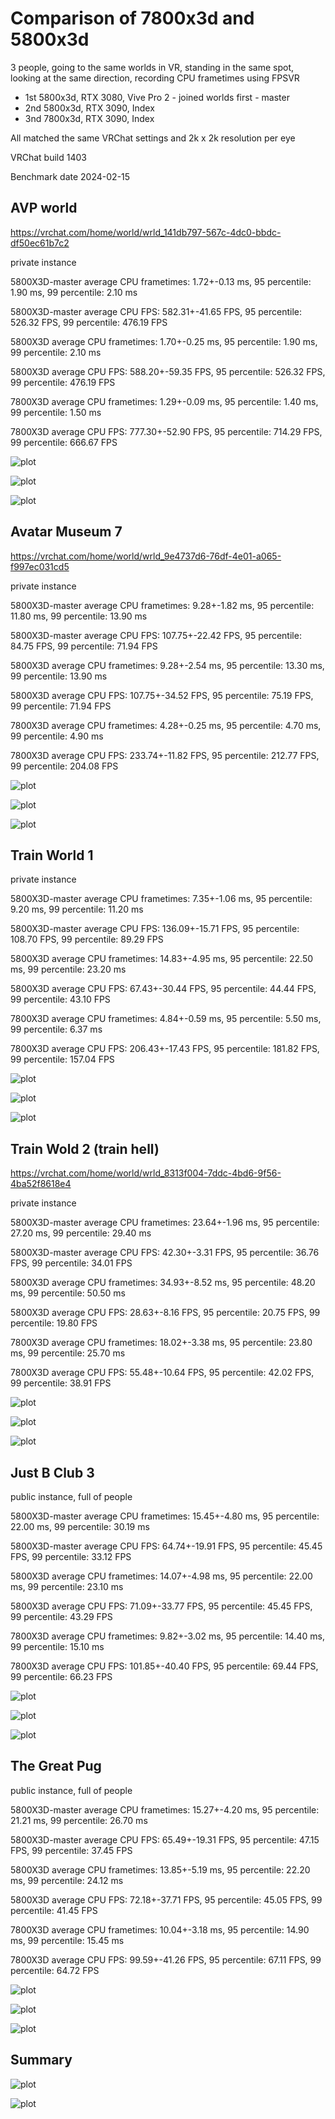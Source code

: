 # Comparison of 7800x3d and 5800x3d

3 people, going to the same worlds in VR, standing in the same spot, looking at the same direction, recording CPU frametimes using FPSVR

- 1st 5800x3d, RTX 3080, Vive Pro 2 - joined worlds first - master
- 2nd 5800x3d, RTX 3090, Index
- 3nd 7800x3d, RTX 3090, Index

All matched the same VRChat settings and 2k x 2k resolution per eye

VRChat build 1403

Benchmark date 2024-02-15


## AVP world

https://vrchat.com/home/world/wrld_141db797-567c-4dc0-bbdc-df50ec61b7c2

private instance

5800X3D-master average CPU frametimes: 1.72+-0.13 ms, 95 percentile: 1.90 ms, 99 percentile: 2.10 ms

5800X3D-master average CPU FPS: 582.31+-41.65 FPS, 95 percentile: 526.32 FPS, 99 percentile: 476.19 FPS

5800X3D average CPU frametimes: 1.70+-0.25 ms, 95 percentile: 1.90 ms, 99 percentile: 2.10 ms

5800X3D average CPU FPS: 588.20+-59.35 FPS, 95 percentile: 526.32 FPS, 99 percentile: 476.19 FPS

7800X3D average CPU frametimes: 1.29+-0.09 ms, 95 percentile: 1.40 ms, 99 percentile: 1.50 ms

7800X3D average CPU FPS: 777.30+-52.90 FPS, 95 percentile: 714.29 FPS, 99 percentile: 666.67 FPS

![plot](./img/Avatar-Museum-7_barplot.png)

![plot](./img/Avatar-Museum-7_boxplot.png)

![plot](./img/Avatar-Museum-7_histogram.png)



## Avatar Museum 7

https://vrchat.com/home/world/wrld_9e4737d6-76df-4e01-a065-f997ec031cd5

private instance

5800X3D-master average CPU frametimes: 9.28+-1.82 ms, 95 percentile: 11.80 ms, 99 percentile: 13.90 ms

5800X3D-master average CPU FPS: 107.75+-22.42 FPS, 95 percentile: 84.75 FPS, 99 percentile: 71.94 FPS

5800X3D average CPU frametimes: 9.28+-2.54 ms, 95 percentile: 13.30 ms, 99 percentile: 13.90 ms

5800X3D average CPU FPS: 107.75+-34.52 FPS, 95 percentile: 75.19 FPS, 99 percentile: 71.94 FPS

7800X3D average CPU frametimes: 4.28+-0.25 ms, 95 percentile: 4.70 ms, 99 percentile: 4.90 ms

7800X3D average CPU FPS: 233.74+-11.82 FPS, 95 percentile: 212.77 FPS, 99 percentile: 204.08 FPS

![plot](./img/Avatar-Museum-7_barplot.png)

![plot](./img/Avatar-Museum-7_boxplot.png)

![plot](./img/Avatar-Museum-7_histogram.png)

## Train World 1

private instance

5800X3D-master average CPU frametimes: 7.35+-1.06 ms, 95 percentile: 9.20 ms, 99 percentile: 11.20 ms

5800X3D-master average CPU FPS: 136.09+-15.71 FPS, 95 percentile: 108.70 FPS, 99 percentile: 89.29 FPS

5800X3D average CPU frametimes: 14.83+-4.95 ms, 95 percentile: 22.50 ms, 99 percentile: 23.20 ms

5800X3D average CPU FPS: 67.43+-30.44 FPS, 95 percentile: 44.44 FPS, 99 percentile: 43.10 FPS

7800X3D average CPU frametimes: 4.84+-0.59 ms, 95 percentile: 5.50 ms, 99 percentile: 6.37 ms

7800X3D average CPU FPS: 206.43+-17.43 FPS, 95 percentile: 181.82 FPS, 99 percentile: 157.04 FPS

![plot](./img/Train-World1_barplot.png)

![plot](./img/Train-World1_boxplot.png)

![plot](./img/Train-World1_histogram.png)

## Train Wold 2 (train hell)

https://vrchat.com/home/world/wrld_8313f004-7ddc-4bd6-9f56-4ba52f8618e4

private instance

5800X3D-master average CPU frametimes: 23.64+-1.96 ms, 95 percentile: 27.20 ms, 99 percentile: 29.40 ms

5800X3D-master average CPU FPS: 42.30+-3.31 FPS, 95 percentile: 36.76 FPS, 99 percentile: 34.01 FPS

5800X3D average CPU frametimes: 34.93+-8.52 ms, 95 percentile: 48.20 ms, 99 percentile: 50.50 ms

5800X3D average CPU FPS: 28.63+-8.16 FPS, 95 percentile: 20.75 FPS, 99 percentile: 19.80 FPS

7800X3D average CPU frametimes: 18.02+-3.38 ms, 95 percentile: 23.80 ms, 99 percentile: 25.70 ms

7800X3D average CPU FPS: 55.48+-10.64 FPS, 95 percentile: 42.02 FPS, 99 percentile: 38.91 FPS

![plot](./img/Train-Hell_barplot.png)

![plot](./img/Train-Hell_boxplot.png)

![plot](./img/Train-Hell_histogram.png)

## Just B Club 3

public instance, full of people

5800X3D-master average CPU frametimes: 15.45+-4.80 ms, 95 percentile: 22.00 ms, 99 percentile: 30.19 ms

5800X3D-master average CPU FPS: 64.74+-19.91 FPS, 95 percentile: 45.45 FPS, 99 percentile: 33.12 FPS

5800X3D average CPU frametimes: 14.07+-4.98 ms, 95 percentile: 22.00 ms, 99 percentile: 23.10 ms

5800X3D average CPU FPS: 71.09+-33.77 FPS, 95 percentile: 45.45 FPS, 99 percentile: 43.29 FPS

7800X3D average CPU frametimes: 9.82+-3.02 ms, 95 percentile: 14.40 ms, 99 percentile: 15.10 ms

7800X3D average CPU FPS: 101.85+-40.40 FPS, 95 percentile: 69.44 FPS, 99 percentile: 66.23 FPS

![plot](./img/JustBClub3_barplot.png)

![plot](./img/JustBClub3_boxplot.png)

![plot](./img/JustBClub3_histogram.png)

## The Great Pug

public instance, full of people

5800X3D-master average CPU frametimes: 15.27+-4.20 ms, 95 percentile: 21.21 ms, 99 percentile: 26.70 ms

5800X3D-master average CPU FPS: 65.49+-19.31 FPS, 95 percentile: 47.15 FPS, 99 percentile: 37.45 FPS

5800X3D average CPU frametimes: 13.85+-5.19 ms, 95 percentile: 22.20 ms, 99 percentile: 24.12 ms

5800X3D average CPU FPS: 72.18+-37.71 FPS, 95 percentile: 45.05 FPS, 99 percentile: 41.45 FPS

7800X3D average CPU frametimes: 10.04+-3.18 ms, 95 percentile: 14.90 ms, 99 percentile: 15.45 ms

7800X3D average CPU FPS: 99.59+-41.26 FPS, 95 percentile: 67.11 FPS, 99 percentile: 64.72 FPS

![plot](./img/TheGreatPug_barplot.png)

![plot](./img/TheGreatPug_boxplot.png)

![plot](./img/TheGreatPug_histogram.png)


## Summary


![plot](./img/summary_fps.png)

![plot](./img/summary_frametimes.png)






